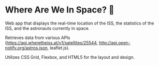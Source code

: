 # Where Are We In Space? 🚀

Web app that displays the real-time location of the ISS, the statistics of the ISS, and the astronauts currently in space.

Retrieves data from various APIs (https://api.wheretheiss.at/v1/satellites/25544, http://api.open-notify.org/astros.json, leaflet.js).

Utilizes CSS Grid, Flexbox, and HTML5 for the layout and design.


